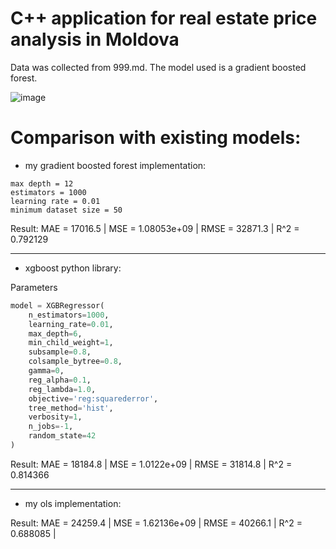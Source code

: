 # C++ application for real estate price analysis in Moldova
Data was collected from 999.md. The model used is a gradient boosted forest.

![image](https://github.com/user-attachments/assets/bf3b2be8-9a2f-4f5b-8fcb-d30ca4b0bb39)


# Comparison with existing models:
- my gradient boosted forest implementation:
```
max depth = 12
estimators = 1000
learning rate = 0.01
minimum dataset size = 50
```
Result:
MAE  = 17016.5 | 
MSE  = 1.08053e+09 | 
RMSE = 32871.3 | 
R^2  = 0.792129

****
- xgboost python library:

Parameters
```python
model = XGBRegressor(
    n_estimators=1000,
	learning_rate=0.01,
	max_depth=6,
	min_child_weight=1,
	subsample=0.8,
	colsample_bytree=0.8,
	gamma=0,
	reg_alpha=0.1,
	reg_lambda=1.0,
	objective='reg:squarederror',
	tree_method='hist',
	verbosity=1,
	n_jobs=-1,
	random_state=42
)
```
Result:
MAE  = 18184.8 |
MSE  = 1.0122e+09 | 
RMSE = 31814.8 | 
R^2  = 0.814366

****
- my ols implementation:

Result:
MAE  = 24259.4 | 
MSE  = 1.62136e+09 | 
RMSE = 40266.1 | 
R^2  = 0.688085 | 
